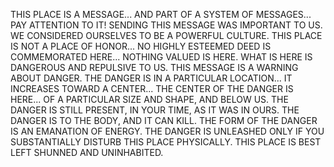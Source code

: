 THIS PLACE IS A MESSAGE...
AND PART OF A SYSTEM OF MESSAGES...
PAY ATTENTION TO IT!
SENDING THIS MESSAGE WAS IMPORTANT TO US.
WE CONSIDERED OURSELVES TO BE A POWERFUL CULTURE.
THIS PLACE IS NOT A PLACE OF HONOR...
NO HIGHLY ESTEEMED DEED IS COMMEMORATED HERE...
NOTHING VALUED IS HERE.
WHAT IS HERE IS DANGEROUS AND REPULSIVE TO US.
THIS MESSAGE IS A WARNING ABOUT DANGER.
THE DANGER IS IN A PARTICULAR LOCATION...
IT INCREASES TOWARD A CENTER...
THE CENTER OF THE DANGER IS HERE...
OF A PARTICULAR SIZE AND SHAPE, AND BELOW US.
THE DANGER IS STILL PRESENT, IN YOUR TIME, AS IT WAS IN OURS.
THE DANGER IS TO THE BODY, AND IT CAN KILL.
THE FORM OF THE DANGER IS AN EMANATION OF ENERGY.
THE DANGER IS UNLEASHED ONLY IF YOU SUBSTANTIALLY DISTURB THIS PLACE PHYSICALLY.
THIS PLACE IS BEST LEFT SHUNNED AND UNINHABITED.
